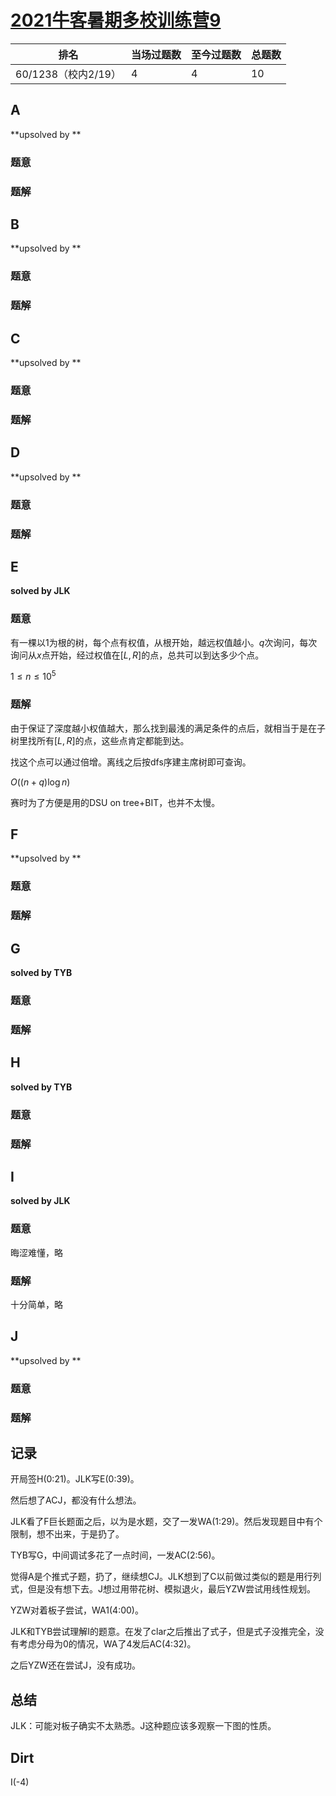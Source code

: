 # [2021牛客暑期多校训练营9](https://ac.nowcoder.com/acm/contest/11260)

| 排名                | 当场过题数 | 至今过题数 | 总题数 |
| ------------------- | ---------- | ---------- | ------ |
| 60/1238（校内2/19） | 4          | 4          | 10     |

## **A**

**upsolved by **

### 题意



### 题解



## **B**

**upsolved by **

### 题意



### 题解



## **C**

**upsolved by **

### 题意



### 题解



## **D**

**upsolved by **

### 题意



### 题解



## **E**

**solved by JLK**

### 题意

有一棵以1为根的树，每个点有权值，从根开始，越远权值越小。$q$次询问，每次询问从$x$点开始，经过权值在$[L,R]$的点，总共可以到达多少个点。

$1 \le n \le 10^5$

### 题解

由于保证了深度越小权值越大，那么找到最浅的满足条件的点后，就相当于是在子树里找所有$[L,R]$的点，这些点肯定都能到达。

找这个点可以通过倍增。离线之后按dfs序建主席树即可查询。

$O((n+q)\log n)$

赛时为了方便是用的DSU on tree+BIT，也并不太慢。

## **F**

**upsolved by **

### 题意



### 题解



## **G**

**solved by TYB**

### 题意



### 题解



## **H**

**solved by TYB**

### 题意



### 题解



## **I**

**solved by JLK**

### 题意

晦涩难懂，略

### 题解

十分简单，略

## **J**

**upsolved by **

### 题意



### 题解



## **记录**

开局签H(0:21)。JLK写E(0:39)。

然后想了ACJ，都没有什么想法。

JLK看了F巨长题面之后，以为是水题，交了一发WA(1:29)。然后发现题目中有个限制，想不出来，于是扔了。

TYB写G，中间调试多花了一点时间，一发AC(2:56)。

觉得A是个推式子题，扔了，继续想CJ。JLK想到了C以前做过类似的题是用行列式，但是没有想下去。J想过用带花树、模拟退火，最后YZW尝试用线性规划。

YZW对着板子尝试，WA1(4:00)。

JLK和TYB尝试理解I的题意。在发了clar之后推出了式子，但是式子没推完全，没有考虑分母为0的情况，WA了4发后AC(4:32)。

之后YZW还在尝试J，没有成功。

## **总结**

JLK：可能对板子确实不太熟悉。J这种题应该多观察一下图的性质。

## **Dirt**

I(-4)

